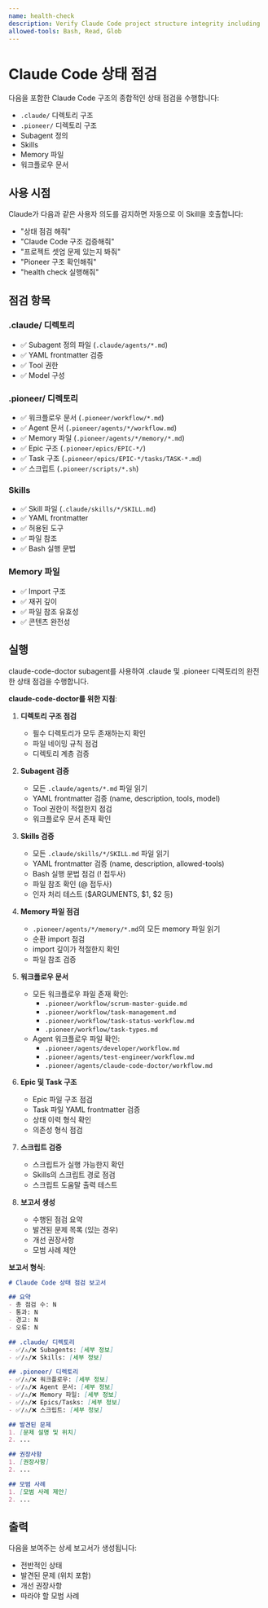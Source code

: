 ```yaml
---
name: health-check
description: Verify Claude Code project structure integrity including .claude/ and .pioneer/ directories, subagents, skills, memory files, workflow docs, and Epic/Task structures. Use when user asks to check project health, validate setup, or diagnose structure issues. Triggers include "health check", "verify structure", "check setup", "validate claude code", "diagnose issues".
allowed-tools: Bash, Read, Glob
---
```


# Claude Code 상태 점검

다음을 포함한 Claude Code 구조의 종합적인 상태 점검을 수행합니다:
- `.claude/` 디렉토리 구조
- `.pioneer/` 디렉토리 구조
- Subagent 정의
- Skills
- Memory 파일
- 워크플로우 문서

## 사용 시점

Claude가 다음과 같은 사용자 의도를 감지하면 자동으로 이 Skill을 호출합니다:
- "상태 점검 해줘"
- "Claude Code 구조 검증해줘"
- "프로젝트 셋업 문제 있는지 봐줘"
- "Pioneer 구조 확인해줘"
- "health check 실행해줘"

## 점검 항목

### .claude/ 디렉토리
- ✅ Subagent 정의 파일 (`.claude/agents/*.md`)
- ✅ YAML frontmatter 검증
- ✅ Tool 권한
- ✅ Model 구성

### .pioneer/ 디렉토리
- ✅ 워크플로우 문서 (`.pioneer/workflow/*.md`)
- ✅ Agent 문서 (`.pioneer/agents/*/workflow.md`)
- ✅ Memory 파일 (`.pioneer/agents/*/memory/*.md`)
- ✅ Epic 구조 (`.pioneer/epics/EPIC-*/`)
- ✅ Task 구조 (`.pioneer/epics/EPIC-*/tasks/TASK-*.md`)
- ✅ 스크립트 (`.pioneer/scripts/*.sh`)

### Skills
- ✅ Skill 파일 (`.claude/skills/*/SKILL.md`)
- ✅ YAML frontmatter
- ✅ 허용된 도구
- ✅ 파일 참조
- ✅ Bash 실행 문법

### Memory 파일
- ✅ Import 구조
- ✅ 재귀 깊이
- ✅ 파일 참조 유효성
- ✅ 콘텐츠 완전성

## 실행

claude-code-doctor subagent를 사용하여 .claude 및 .pioneer 디렉토리의 완전한 상태 점검을 수행합니다.

**claude-code-doctor를 위한 지침**:

1. **디렉토리 구조 점검**
   - 필수 디렉토리가 모두 존재하는지 확인
   - 파일 네이밍 규칙 점검
   - 디렉토리 계층 검증

2. **Subagent 검증**
   - 모든 `.claude/agents/*.md` 파일 읽기
   - YAML frontmatter 검증 (name, description, tools, model)
   - Tool 권한이 적절한지 점검
   - 워크플로우 문서 존재 확인

3. **Skills 검증**
   - 모든 `.claude/skills/*/SKILL.md` 파일 읽기
   - YAML frontmatter 검증 (name, description, allowed-tools)
   - Bash 실행 문법 점검 (! 접두사)
   - 파일 참조 확인 (@ 접두사)
   - 인자 처리 테스트 ($ARGUMENTS, $1, $2 등)

4. **Memory 파일 점검**
   - `.pioneer/agents/*/memory/*.md`의 모든 memory 파일 읽기
   - 순환 import 점검
   - import 깊이가 적절한지 확인
   - 파일 참조 검증

5. **워크플로우 문서**
   - 모든 워크플로우 파일 존재 확인:
     - `.pioneer/workflow/scrum-master-guide.md`
     - `.pioneer/workflow/task-management.md`
     - `.pioneer/workflow/task-status-workflow.md`
     - `.pioneer/workflow/task-types.md`
   - Agent 워크플로우 파일 확인:
     - `.pioneer/agents/developer/workflow.md`
     - `.pioneer/agents/test-engineer/workflow.md`
     - `.pioneer/agents/claude-code-doctor/workflow.md`

6. **Epic 및 Task 구조**
   - Epic 파일 구조 점검
   - Task 파일 YAML frontmatter 검증
   - 상태 이력 형식 확인
   - 의존성 형식 점검

7. **스크립트 검증**
   - 스크립트가 실행 가능한지 확인
   - Skills의 스크립트 경로 점검
   - 스크립트 도움말 출력 테스트

8. **보고서 생성**
   - 수행된 점검 요약
   - 발견된 문제 목록 (있는 경우)
   - 개선 권장사항
   - 모범 사례 제안

**보고서 형식**:

```markdown
# Claude Code 상태 점검 보고서

## 요약
- 총 점검 수: N
- 통과: N
- 경고: N
- 오류: N

## .claude/ 디렉토리
- ✅/⚠️/❌ Subagents: [세부 정보]
- ✅/⚠️/❌ Skills: [세부 정보]

## .pioneer/ 디렉토리
- ✅/⚠️/❌ 워크플로우: [세부 정보]
- ✅/⚠️/❌ Agent 문서: [세부 정보]
- ✅/⚠️/❌ Memory 파일: [세부 정보]
- ✅/⚠️/❌ Epics/Tasks: [세부 정보]
- ✅/⚠️/❌ 스크립트: [세부 정보]

## 발견된 문제
1. [문제 설명 및 위치]
2. ...

## 권장사항
1. [권장사항]
2. ...

## 모범 사례
1. [모범 사례 제안]
2. ...
```

## 출력

다음을 보여주는 상세 보고서가 생성됩니다:
- 전반적인 상태
- 발견된 문제 (위치 포함)
- 개선 권장사항
- 따라야 할 모범 사례
